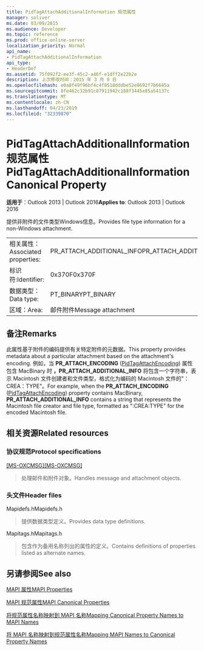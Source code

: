 ```yaml
---
title: PidTagAttachAdditionalInformation 规范属性
manager: soliver
ms.date: 03/09/2015
ms.audience: Developer
ms.topic: reference
ms.prod: office-online-server
localization_priority: Normal
api_name:
- PidTagAttachAdditionalInformation
api_type:
- HeaderDef
ms.assetid: 75f092f2-ee3f-45c2-a46f-e1dff2e22b2e
description: 上次修改时间：2015 年 3 月 9 日
ms.openlocfilehash: e0a8f49f96bf4c4f8518dddbe52e8692f7b6645a
ms.sourcegitcommit: 8fe462c32b91c87911942c188f3445e85a54137c
ms.translationtype: MT
ms.contentlocale: zh-CN
ms.lasthandoff: 04/23/2019
ms.locfileid: "32339870"
---
```

# <a name="pidtagattachadditionalinformation-canonical-property"></a><span data-ttu-id="55489-103">PidTagAttachAdditionalInformation 规范属性</span><span class="sxs-lookup"><span data-stu-id="55489-103">PidTagAttachAdditionalInformation Canonical Property</span></span>

  
  
<span data-ttu-id="55489-104">**适用于**：Outlook 2013 | Outlook 2016</span><span class="sxs-lookup"><span data-stu-id="55489-104">**Applies to**: Outlook 2013 | Outlook 2016</span></span> 
  
<span data-ttu-id="55489-105">提供非附件的文件类型Windows信息。</span><span class="sxs-lookup"><span data-stu-id="55489-105">Provides file type information for a non-Windows attachment.</span></span>
  
|||
|:-----|:-----|
|<span data-ttu-id="55489-106">相关属性：</span><span class="sxs-lookup"><span data-stu-id="55489-106">Associated properties:</span></span>  <br/> |<span data-ttu-id="55489-107">PR_ATTACH_ADDITIONAL_INFO</span><span class="sxs-lookup"><span data-stu-id="55489-107">PR_ATTACH_ADDITIONAL_INFO</span></span>  <br/> |
|<span data-ttu-id="55489-108">标识符:</span><span class="sxs-lookup"><span data-stu-id="55489-108">Identifier:</span></span>  <br/> |<span data-ttu-id="55489-109">0x370F</span><span class="sxs-lookup"><span data-stu-id="55489-109">0x370F</span></span>  <br/> |
|<span data-ttu-id="55489-110">数据类型：</span><span class="sxs-lookup"><span data-stu-id="55489-110">Data type:</span></span>  <br/> |<span data-ttu-id="55489-111">PT_BINARY</span><span class="sxs-lookup"><span data-stu-id="55489-111">PT_BINARY</span></span>  <br/> |
|<span data-ttu-id="55489-112">区域：</span><span class="sxs-lookup"><span data-stu-id="55489-112">Area:</span></span>  <br/> |<span data-ttu-id="55489-113">邮件附件</span><span class="sxs-lookup"><span data-stu-id="55489-113">Message attachment</span></span>  <br/> |
   
## <a name="remarks"></a><span data-ttu-id="55489-114">备注</span><span class="sxs-lookup"><span data-stu-id="55489-114">Remarks</span></span>

<span data-ttu-id="55489-115">此属性基于附件的编码提供有关特定附件的元数据。</span><span class="sxs-lookup"><span data-stu-id="55489-115">This property provides metadata about a particular attachment based on the attachment's encoding.</span></span> <span data-ttu-id="55489-116">例如，当 **PR_ATTACH_ENCODING** ([PidTagAttachEncoding](pidtagattachencoding-canonical-property.md)) 属性包含 MacBinary 时 **，PR_ATTACH_ADDITIONAL_INFO** 将包含一个字符串，表示 Macintosh 文件创建者和文件类型，格式化为编码的 Macintosh 文件的"：CREA：TYPE"。</span><span class="sxs-lookup"><span data-stu-id="55489-116">For example, when the **PR_ATTACH_ENCODING** ([PidTagAttachEncoding](pidtagattachencoding-canonical-property.md)) property contains MacBinary, **PR_ATTACH_ADDITIONAL_INFO** contains a string that represents the Macintosh file creator and file type, formatted as ":CREA:TYPE" for the encoded Macintosh file.</span></span> 
  
## <a name="related-resources"></a><span data-ttu-id="55489-117">相关资源</span><span class="sxs-lookup"><span data-stu-id="55489-117">Related resources</span></span>

### <a name="protocol-specifications"></a><span data-ttu-id="55489-118">协议规范</span><span class="sxs-lookup"><span data-stu-id="55489-118">Protocol specifications</span></span>

<span data-ttu-id="55489-119">[[MS-OXCMSG]](https://msdn.microsoft.com/library/7fd7ec40-deec-4c06-9493-1bc06b349682%28Office.15%29.aspx)</span><span class="sxs-lookup"><span data-stu-id="55489-119">[[MS-OXCMSG]](https://msdn.microsoft.com/library/7fd7ec40-deec-4c06-9493-1bc06b349682%28Office.15%29.aspx)</span></span>
  
> <span data-ttu-id="55489-120">处理邮件和附件对象。</span><span class="sxs-lookup"><span data-stu-id="55489-120">Handles message and attachment objects.</span></span>
    
### <a name="header-files"></a><span data-ttu-id="55489-121">头文件</span><span class="sxs-lookup"><span data-stu-id="55489-121">Header files</span></span>

<span data-ttu-id="55489-122">Mapidefs.h</span><span class="sxs-lookup"><span data-stu-id="55489-122">Mapidefs.h</span></span>
  
> <span data-ttu-id="55489-123">提供数据类型定义。</span><span class="sxs-lookup"><span data-stu-id="55489-123">Provides data type definitions.</span></span>
    
<span data-ttu-id="55489-124">Mapitags.h</span><span class="sxs-lookup"><span data-stu-id="55489-124">Mapitags.h</span></span>
  
> <span data-ttu-id="55489-125">包含作为备用名称列出的属性的定义。</span><span class="sxs-lookup"><span data-stu-id="55489-125">Contains definitions of properties listed as alternate names.</span></span>
    
## <a name="see-also"></a><span data-ttu-id="55489-126">另请参阅</span><span class="sxs-lookup"><span data-stu-id="55489-126">See also</span></span>



[<span data-ttu-id="55489-127">MAPI 属性</span><span class="sxs-lookup"><span data-stu-id="55489-127">MAPI Properties</span></span>](mapi-properties.md)
  
[<span data-ttu-id="55489-128">MAPI 规范属性</span><span class="sxs-lookup"><span data-stu-id="55489-128">MAPI Canonical Properties</span></span>](mapi-canonical-properties.md)
  
[<span data-ttu-id="55489-129">将规范属性名称映射到 MAPI 名称</span><span class="sxs-lookup"><span data-stu-id="55489-129">Mapping Canonical Property Names to MAPI Names</span></span>](mapping-canonical-property-names-to-mapi-names.md)
  
[<span data-ttu-id="55489-130">将 MAPI 名称映射到规范属性名称</span><span class="sxs-lookup"><span data-stu-id="55489-130">Mapping MAPI Names to Canonical Property Names</span></span>](mapping-mapi-names-to-canonical-property-names.md)

